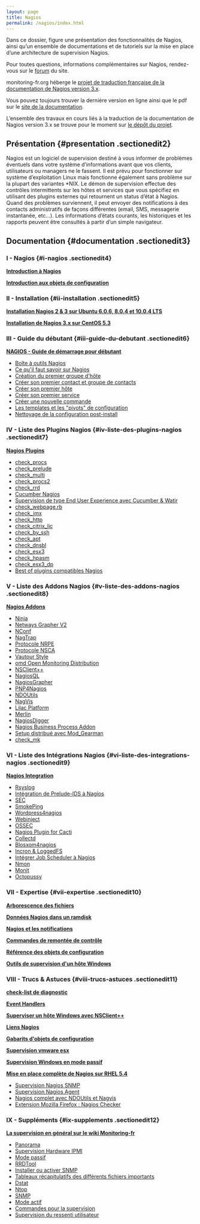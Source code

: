 ```yaml
---
layout: page
title: Nagios
permalink: /nagios/index.html
---
```


Dans ce dossier, figure une présentation des fonctionnalités de Nagios,
ainsi qu’un ensemble de documentations et de tutoriels sur la mise en
place d’une architecture de supervision Nagios.

Pour toutes questions, informations complémentaires sur Nagios,
rendez-vous sur le
[forum](http://forums.monitoring-fr.org/ "http://forums.monitoring-fr.org/")
du site.

monitoring-fr.org héberge le [projet de traduction française de la
documentation de Nagios version
3.x](http://www.monitoring-fr.org/2008/10/doc-fr-roadmap "http://www.monitoring-fr.org/2008/10/doc-fr-roadmap").

Vous pouvez toujours trouver la dernière version en ligne ainsi que le
pdf sur le [site de la
documentation](http://doc.monitoring-fr.org "http://doc.monitoring-fr.org").

L’ensemble des travaux en cours liés à la traduction de la documentation
de Nagios version 3.x se trouve pour le moment sur [le dépôt du
projet](https://github.com/monitoring-fr/Documentation-Nagios-3.x-French "https://github.com/monitoring-fr/Documentation-Nagios-3.x-French").

Présentation {#presentation .sectionedit2}
------------

Nagios est un logiciel de supervision destiné à vous informer de
problèmes éventuels dans votre système d’informations avant que vos
clients, utilisateurs ou managers ne le fassent. Il est prévu pour
fonctionner sur système d’exploitation Linux mais fonctionne également
sans problème sur la plupart des variantes \*NIX. Le démon de
supervision effectue des contrôles intermittents sur les hôtes et
services que vous spécifiez en utilisant des plugins externes qui
retournent un status d’état à Nagios. Quand des problèmes surviennent,
il peut envoyer des notifications à des contacts administratifs de
façons différentes (email, SMS, messagerie instantanée, etc…). Les
informations d’états courants, les historiques et les rapports peuvent
être consultés à partir d’un simple navigateur.

Documentation {#documentation .sectionedit3}
-------------

### I - Nagios {#i-nagios .sectionedit4}

**[Introduction à
Nagios](nagios-introduction.html "nagios:nagios-introduction")**

**[Introduction aux objets de
configuration](configobjects.html "nagios:configobjects")**

### II - Installation {#ii-installation .sectionedit5}

**[Installation Nagios 2 & 3 sur Ubuntu 6.0.6, 8.0.4 et 10.0.4
LTS](ubuntu-install.html "nagios:ubuntu-install")**

**[Installation de Nagios 3.x sur CentOS
5.3](nagios-centos-install.html "nagios:nagios-centos-install")**

### III - Guide du débutant {#iii-guide-du-debutant .sectionedit6}

**[NAGIOS - Guide de démarrage pour
débutant](nagios-debutant/start.html "nagios:nagios-debutant:start")**

-   [Boîte à outils
    Nagios](nagios-debutant/boite-a-outils.html "nagios:nagios-debutant:boite-a-outils")
-   [Ce qu'il faut savoir sur
    Nagios](nagios-debutant/ce-qu-il-faut-savoir.html "nagios:nagios-debutant:ce-qu-il-faut-savoir")
-   [Création du premier groupe
    d'hôte](nagios-debutant/creer-son-premier-hostgroup.html "nagios:nagios-debutant:creer-son-premier-hostgroup")
-   [Créer son premier contact et groupe de
    contacts](nagios-debutant/creer-son-premier-contact.html "nagios:nagios-debutant:creer-son-premier-contact")
-   [Créer son premier
    hôte](nagios-debutant/creer-son-premier-hote.html "nagios:nagios-debutant:creer-son-premier-hote")
-   [Créer son premier
    service](nagios-debutant/creer-son-premier-service.html "nagios:nagios-debutant:creer-son-premier-service")
-   [Créer une nouvelle
    commande](nagios-debutant/creer-sa-premiere-commande.html "nagios:nagios-debutant:creer-sa-premiere-commande")
-   [Les templates et les "pivots" de
    configuration](nagios-debutant/templates-hostgroups-pivots.html "nagios:nagios-debutant:templates-hostgroups-pivots")
-   [Nettoyage de la configuration
    post-install](nagios-debutant/nettoyage-de-la-configuration.html "nagios:nagios-debutant:nettoyage-de-la-configuration")

### IV - Liste des Plugins Nagios {#iv-liste-des-plugins-nagios .sectionedit7}

**[Nagios Plugins](plugins/start.html "nagios:plugins:start")**

-   [check\_procs](plugins/check_procs.html "nagios:plugins:check_procs")
-   [check\_prelude](plugins/check_prelude.html "nagios:plugins:check_prelude")
-   [check\_multi](plugins/check_multi.html "nagios:plugins:check_multi")
-   [check\_procs2](plugins/check_procs2.html "nagios:plugins:check_procs2")
-   [check\_rrd](../plugins/check_rrd.html "nagios:plugins:check_rrd")
-   [Cucumber
    Nagios](plugins/cucumber-nagios.html "nagios:plugins:cucumber-nagios")
-   [Supervision de type End User Experience avec Cucumber &
    Watir](plugins/cucumber-nagios-watir.html "nagios:plugins:cucumber-nagios-watir")
-   [check\_webpage.rb](plugins/check_webpage.rb.html "nagios:plugins:check_webpage.rb")
-   [check\_jmx](plugins/check_jmx.html "nagios:plugins:check_jmx")
-   [check\_http](plugins/check_http.html "nagios:plugins:check_http")
-   [check\_citrix\_lic](plugins/check_citrix_lic.html "nagios:plugins:check_citrix_lic")
-   [check\_by\_ssh](plugins/check_by_ssh.html "nagios:plugins:check_by_ssh")
-   [check\_apt](plugins/check_apt.html "nagios:plugins:check_apt")
-   [check\_dnsbl](plugins/check_dnsbl.html "nagios:plugins:check_dnsbl")
-   [check\_esx3](plugins/check_esx3.html "nagios:plugins:check_esx3")
-   [check\_hpasm](plugins/check_hpasm.html "nagios:plugins:check_hpasm")
-   [check\_esx3\_dp](plugins/check_esx3_dp.html "nagios:plugins:check_esx3_dp")
-   [Best of plugins compatibles
    Nagios](plugins/bestof.html "nagios:plugins:bestof")

### V - Liste des Addons Nagios {#v-liste-des-addons-nagios .sectionedit8}

**[Nagios Addons](addons/start.html "nagios:addons:start")**

-   [Ninja](addons/ninja.html "nagios:addons:ninja")
-   [Netways Grapher
    V2](addons/netways-grapher-v2.html "nagios:addons:netways-grapher-v2")
-   [NConf](addons/nconf.html "nagios:addons:nconf")
-   [NagTrap](../addons/nagtrap.html "nagios:addons:nagtrap")
-   [Protocole NRPE](addons/nrpe.html "nagios:addons:nrpe")
-   [Protocole NSCA](addons/nsca.html "nagios:addons:nsca")
-   [Vautour
    Style](addons/vautour-style.html "nagios:addons:vautour-style")
-   [omd Open Monitoring
    Distribution](addons/omd.html "nagios:addons:omd")
-   [NSClient++](addons/nsclient.html "nagios:addons:nsclient")
-   [NagiosQL](addons/nagiosql.html "nagios:addons:nagiosql")
-   [NagiosGrapher](addons/nagiosgrapher.html "nagios:addons:nagiosgrapher")
-   [PNP4Nagios](addons/pnp/start.html "nagios:addons:pnp:start")
-   [NDOUtils](addons/ndoutils.html "nagios:addons:ndoutils")
-   [NagVis](addons/nagvis/start.html "nagios:addons:nagvis:start")
-   [Lilac
    Platform](addons/lilac-platform.html "nagios:addons:lilac-platform")
-   [Merlin](../addons/merlin.html "nagios:addons:merlin")
-   [NagiosDigger](addons/nagiosdigger.html "nagios:addons:nagiosdigger")
-   [Nagios Business Process
    Addon](addons/nagios-business-process-addons.html "nagios:addons:nagios-business-process-addons")
-   [Setup distribué avec
    Mod\_Gearman](addons/mod_gearman.html "nagios:addons:mod_gearman")
-   [check\_mk](addons/check_mk/start.html "nagios:addons:check_mk:start")

### VI - Liste des Intégrations Nagios {#vi-liste-des-integrations-nagios .sectionedit9}

**[Nagios
Integration](integration/start.html "nagios:integration:start")**

-   [Rsyslog](integration/rsyslog.html "nagios:integration:rsyslog")
-   [Intégration de Prelude-IDS à
    Nagios](integration/prelude.html "nagios:integration:prelude")
-   [SEC](integration/sec.html "nagios:integration:sec")
-   [SmokePing](integration/smokeping.html "nagios:integration:smokeping")
-   [Wordpress4nagios](../integration/wordpress.html "nagios:integration:wordpress")
-   [Webinject](integration/webinject.html "nagios:integration:webinject")
-   [OSSEC](integration/ossec.html "nagios:integration:ossec")
-   [Nagios Plugin for
    Cacti](integration/npc.html "nagios:integration:npc")
-   [Collectd](integration/collectd.html "nagios:integration:collectd")
-   [Blosxom4nagios](../integration/blosxom4nagios.html "nagios:integration:blosxom4nagios")
-   [Incron &
    LoggedFS](integration/incron.html "nagios:integration:incron")
-   [Intégrer Job Scheduler à
    Nagios](integration/jobscheduler.html "nagios:integration:jobscheduler")
-   [Nmon](integration/nmon.html "nagios:integration:nmon")
-   [Monit](integration/monit.html "nagios:integration:monit")
-   [Octopussy](integration/8pussy.html "nagios:integration:8pussy")

### VII - Expertise {#vii-expertise .sectionedit10}

**[Arborescence des
fichiers](installation-layout.html "nagios:installation-layout")**

**[Données Nagios dans un ramdisk](ramdisk.html "nagios:ramdisk")**

**[Nagios et les
notifications](notifications.html "nagios:notifications")**

**[Commandes de remontée de
contrôle](ocsp-ochp.html "nagios:ocsp-ochp")**

**[Référence des objets de
configuration](objects-reference.html "nagios:objects-reference")**

**[Outils de supervision d'un hôte
Windows](windows-client.html "nagios:windows-client")**

### VIII - Trucs & Astuces {#viii-trucs-astuces .sectionedit11}

**[check-list de diagnostic](debug.html "nagios:debug")**

**[Event Handlers](event_handlers.html "nagios:event_handlers")**

**[Superviser un hôte Windows avec
NSClient++](nagios-nsclient-host.html "nagios:nagios-nsclient-host")**

**[Liens Nagios](links.html "nagios:links")**

**[Gabarits d'objets de
configuration](templates.html "nagios:templates")**

**[Supervision vmware esx](vmware_esx.html "nagios:vmware_esx")**

**[Supervision Windows en mode
passif](supervision-windows-passif.html "nagios:supervision-windows-passif")**

**[Mise en place complète de Nagios sur RHEL
5.4](mise-en-place-complete-nagios-sur-rhel-5.4/start.html "nagios:mise-en-place-complete-nagios-sur-rhel-5.4:start")**

-   [Supervision Nagios
    SNMP](mise-en-place-complete-nagios-sur-rhel-5.4/supervision-nagios-snmp.html "nagios:mise-en-place-complete-nagios-sur-rhel-5.4:supervision-nagios-snmp")
-   [Supervision Nagios
    Agent](mise-en-place-complete-nagios-sur-rhel-5.4/supervision-nagios-agent.html "nagios:mise-en-place-complete-nagios-sur-rhel-5.4:supervision-nagios-agent")
-   [Nagios complet avec NDOUtils et
    Nagvis](mise-en-place-complete-nagios-sur-rhel-5.4/nagios-infrastructure-complete.html "nagios:mise-en-place-complete-nagios-sur-rhel-5.4:nagios-infrastructure-complete")
-   [Extension Mozilla Firefox : Nagios
    Checker](mise-en-place-complete-nagios-sur-rhel-5.4/nagios-checker.html "nagios:mise-en-place-complete-nagios-sur-rhel-5.4:nagios-checker")

### IX - Suppléments {#ix-supplements .sectionedit12}

**[La supervision en général sur le wiki
Monitoring-fr](../supervision/start.html "supervision:start")**

-   [Panorama](../supervision/links.html "supervision:links")
-   [Supervision Hardware
    IPMI](../supervision/ipmi.html "supervision:ipmi")
-   [Mode passif](../supervision/passif.html "supervision:passif")
-   [RRDTool](../supervision/rrdtool.html "supervision:rrdtool")
-   [Installer ou activer
    SNMP](../supervision/snmp-install.html "supervision:snmp-install")
-   [Tableaux récapitulatifs des différents fichiers
    importants](../supervision/important-files.html "supervision:important-files")
-   [Dstat](../supervision/dstat.html "supervision:dstat")
-   [Ntop](../supervision/ntop/start.html "supervision:ntop:start")
-   [SNMP](../supervision/snmp.html "supervision:snmp")
-   [Mode actif](../supervision/actif.html "supervision:actif")
-   [Commandes pour la
    supervision](../supervision/commands.html "supervision:commands")
-   [Supervision du ressenti
    utilisateur](../supervision/eue/start.html "supervision:eue:start")